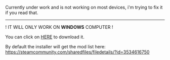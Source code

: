 Currently under work and is not working on most devices, i'm trying to fix it if you read that.

------------------------------------------------------------------------------------------------

! IT WILL ONLY WORK ON **WINDOWS** COMPUTER !

You can click on [HERE](https://github.com/Rebta/OpenStarbound-Auto-Installer/releases/download/1.0/OSB_installer.exe) to download it.

By default the installer will get the mod list here: https://steamcommunity.com/sharedfiles/filedetails/?id=3534616750
